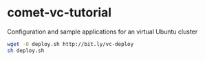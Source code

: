 # comet-vc-tutorial
Configuration and sample applications for an virtual Ubuntu cluster

```bash
wget -O deploy.sh http://bit.ly/vc-deploy
sh deploy.sh
```
